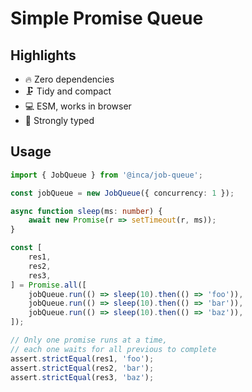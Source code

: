 # Simple Promise Queue

## Highlights

- 🔥 Zero dependencies
- 🗜 Tidy and compact
- 💻 ESM, works in browser
- 🔬 Strongly typed

## Usage

```ts
import { JobQueue } from '@inca/job-queue';

const jobQueue = new JobQueue({ concurrency: 1 });

async function sleep(ms: number) {
    await new Promise(r => setTimeout(r, ms));
}

const [
    res1,
    res2,
    res3,
] = Promise.all([
    jobQueue.run(() => sleep(10).then(() => 'foo')),
    jobQueue.run(() => sleep(10).then(() => 'bar')),
    jobQueue.run(() => sleep(10).then(() => 'baz')),
]);

// Only one promise runs at a time,
// each one waits for all previous to complete
assert.strictEqual(res1, 'foo');
assert.strictEqual(res2, 'bar');
assert.strictEqual(res3, 'baz');
```
